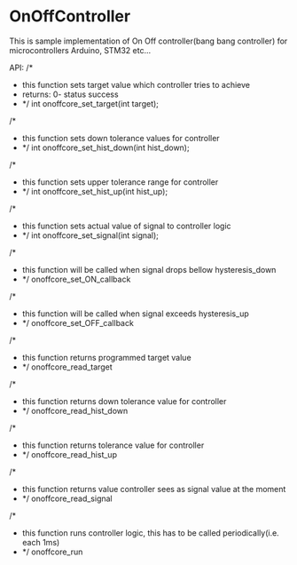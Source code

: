 # OnOffController
This is sample implementation of On Off controller(bang bang controller) for microcontrollers Arduino, STM32 etc...


API:
/*
 * this function sets target value which controller tries to achieve
 * returns: 0- status success
 * */
int onoffcore_set_target(int target);

/*
 * this function sets down tolerance values for controller
 * */
int onoffcore_set_hist_down(int hist_down);

/*
 * this function sets upper tolerance range for controller
 * */
int onoffcore_set_hist_up(int hist_up);

/*
 * this function sets actual value of signal to controller logic
 * */
int onoffcore_set_signal(int signal);

/*
 * this function will be called when signal drops bellow hysteresis_down
 * */
onoffcore_set_ON_callback

/*
 * this function will be called when signal exceeds hysteresis_up
 * */
 onoffcore_set_OFF_callback

/*
 * this function returns programmed target value
 * */
onoffcore_read_target

/*
 * this function returns down tolerance value for controller
 * */
onoffcore_read_hist_down

/*
 * this function returns tolerance value for controller
 * */
onoffcore_read_hist_up

/*
 * this function returns value controller sees as signal value at the moment
 * */
onoffcore_read_signal

/*
 * this function runs controller logic, this has to be called periodically(i.e. each 1ms)
 * */
onoffcore_run
